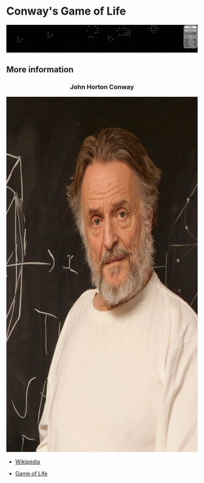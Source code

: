 # Conway's Game of Life

![game](/assets/images/game.png)

## More information

<h3 align="center">John Horton Conway</h3>
<p align="center">
    <img width="800" height="933" src="/assets/images/JHConway.jpg">
</p>


- [Wikipedia](https://en.wikipedia.org/wiki/John_Horton_Conway)

- [Game of Life](https://en.wikipedia.org/wiki/Conway%27s_Game_of_Life)
